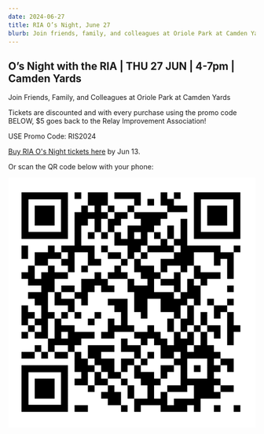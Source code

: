 ```yaml
---
date: 2024-06-27
title: RIA O’s Night, June 27
blurb: Join friends, family, and colleagues at Oriole Park at Camden Yards
---
```


## O’s Night with the RIA | THU 27 JUN | 4-7pm | Camden Yards

Join Friends, Family, and Colleagues at Oriole Park at Camden Yards

Tickets are discounted and with every purchase using the promo code BELOW, $5 goes back to the Relay Improvement Association!

USE Promo Code: RIS2024

[Buy RIA O's Night tickets here](https://fevo-enterprise.com/event/Relayimprovement) by Jun 13.

Or scan the QR code below with your phone:

![O's Night QRcode](../../img/os_night_qr.png)
